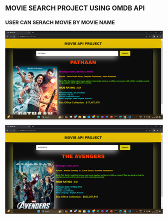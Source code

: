 ## MOVIE SEARCH PROJECT USING OMDB API
### USER CAN SERACH MOVIE BY MOVIE NAME
![IMG1](./IMAGES/1.png)

![IMG2](./IMAGES/2.png)

